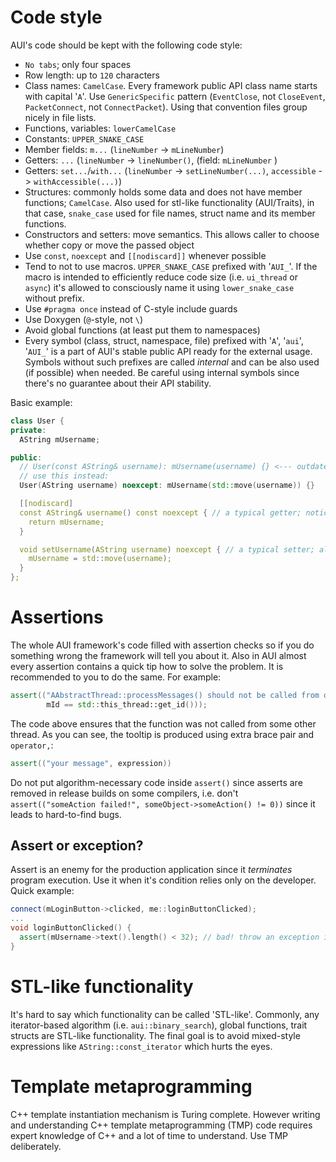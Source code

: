 # Code style
AUI's code should be kept with the following code style:
- `No tabs`; only four spaces
- Row length: up to `120` characters
- Class names: `CamelCase`. Every framework public API class name starts with capital '`A`'. Use `GenericSpecific` pattern
  (`EventClose`, not `CloseEvent`, `PacketConnect`, not `ConnectPacket`). Using that convention files group nicely in
  file lists.
- Functions, variables: `lowerCamelCase`
- Constants: `UPPER_SNAKE_CASE`
- Member fields: `m...` (`lineNumber` -> `mLineNumber`)
- Getters: `...` (`lineNumber` -> `lineNumber()`, (field: `mLineNumber` )
- Getters: `set...`/`with...` (`lineNumber` -> `setLineNumber(...)`, `accessible` -> `withAccessible(...)`)
- Structures: commonly holds some data and does not have member functions; `CamelCase`.
  Also used for stl-like functionality (AUI/Traits), in that case, `snake_case` used
  for file names, struct name and its member functions.
- Constructors and setters: move semantics. This allows caller to choose whether copy or move the passed object
- Use `const`, `noexcept` and `[[nodiscard]]` whenever possible
- Tend to not to use macros. `UPPER_SNAKE_CASE` prefixed with '`AUI_`'. If the macro is intended to efficiently reduce code size (i.e. `ui_thread` or `async`) it's allowed to consciously name it using `lower_snake_case` without prefix.
- Use `#pragma once` instead of C-style include guards
- Use Doxygen (`@`-style, not `\`)
- Avoid global functions (at least put them to namespaces)
- Every symbol (class, struct, namespace, file) prefixed with '`A`', '`aui`', '`AUI_`' is a part of AUI's stable public API ready for the external usage. Symbols without such prefixes are called _internal_ and can be also used (if possible) when needed. Be careful using internal symbols since
  there's no guarantee about their API stability.

Basic example:
```cpp
class User {
private:
  AString mUsername;

public:
  // User(const AString& username): mUsername(username) {} <--- outdated
  // use this instead:
  User(AString username) noexcept: mUsername(std::move(username)) {}

  [[nodiscard]
  const AString& username() const noexcept { // a typical getter; notice the const and noexcept keywords and [[nodiscard]] attribute
    return mUsername;
  }

  void setUsername(AString username) noexcept { // a typical setter; also uses noexcept
    mUsername = std::move(username);
  }
};
```


# Assertions

The whole AUI framework's code filled with assertion checks so if you do something wrong the framework will tell you
about it. Also in AUI almost every assertion contains a quick tip how to solve the problem. It is recommended to you to
do the same. For example:

```cpp
assert(("AAbstractThread::processMessages() should not be called from other thread",
        mId == std::this_thread::get_id()));
```

The code above ensures that the function was not called from some other thread. As you can see, the tooltip is produced
using extra brace pair and `operator,`:

```cpp
assert(("your message", expression))
```

Do not put algorithm-necessary code inside `assert()` since asserts are removed in release builds on some compilers, i.e. don't `assert(("someAction failed!", someObject->someAction() != 0))` since it leads to hard-to-find bugs.

## Assert or exception?

Assert is an enemy for the production application since it *terminates* program execution. Use it when it's condition relies only on the developer.
Quick example:

```cpp
connect(mLoginButton->clicked, me::loginButtonClicked);
...
void loginButtonClicked() {
  assert(mUsername->text().length() < 32); // bad! throw an exception instead so it can be handled: throw AException("username is too long!")
}
```

# STL-like functionality

It's hard to say which functionality can be called 'STL-like'. Commonly, any iterator-based algorithm (i.e. `aui::binary_search`), global functions, trait structs are STL-like functionality. The final goal is to avoid mixed-style expressions like `AString::const_iterator` which hurts the eyes.

# Template metaprogramming

C++ template instantiation mechanism is Turing complete. However writing and understanding C++ template metaprogramming (TMP) code requires expert knowledge of C++ and a lot of time to understand. Use TMP deliberately.